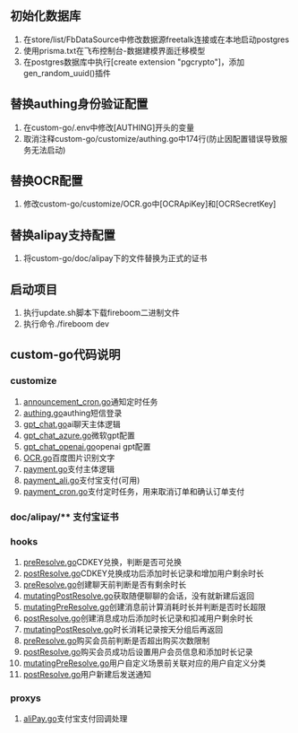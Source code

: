 ## 初始化数据库
1. 在store/list/FbDataSource中修改数据源freetalk连接或在本地启动postgres
2. 使用prisma.txt在飞布控制台-数据建模界面迁移模型
3. 在postgres数据库中执行[create extension "pgcrypto"]，添加gen_random_uuid()插件

## 替换authing身份验证配置
1. 在custom-go/.env中修改[AUTHING]开头的变量
2. 取消注释custom-go/customize/authing.go中174行(防止因配置错误导致服务无法启动)

## 替换OCR配置
1. 修改custom-go/customize/OCR.go中[OCRApiKey]和[OCRSecretKey]

## 替换alipay支持配置
1. 将custom-go/doc/alipay下的文件替换为正式的证书

## 启动项目
1. 执行update.sh脚本下载fireboom二进制文件
2. 执行命令./fireboom dev


## custom-go代码说明
### customize
1. [announcement_cron.go](custom-go%2Fcustomize%2Fannouncement_cron.go)通知定时任务
2. [authing.go](custom-go%2Fcustomize%2Fauthing.go)authing短信登录
3. [gpt_chat.go](custom-go%2Fcustomize%2Fgpt_chat.go)ai聊天主体逻辑
4. [gpt_chat_azure.go](custom-go%2Fcustomize%2Fgpt_chat_azure.go)微软gpt配置
5. [gpt_chat_openai.go](custom-go%2Fcustomize%2Fgpt_chat_openai.go)openai gpt配置
6. [OCR.go](custom-go%2Fcustomize%2FOCR.go)百度图片识别文字
7. [payment.go](custom-go%2Fcustomize%2Fpayment.go)支付主体逻辑
8. [payment_ali.go](custom-go%2Fcustomize%2Fpayment_ali.go)支付宝支付(可用)
9. [payment_cron.go](custom-go%2Fcustomize%2Fpayment_cron.go)支付定时任务，用来取消订单和确认订单支付

### doc/alipay/** 支付宝证书

### hooks
1. [preResolve.go](custom-go%2Fhooks%2FCDKEY%2FRedeemCDKEY%2FpreResolve.go)CDKEY兑换，判断是否可兑换
2. [postResolve.go](custom-go%2Fhooks%2FCDKEY%2FRedeemCDKEY%2FpostResolve.go)CDKEY兑换成功后添加时长记录和增加用户剩余时长
3. [preResolve.go](custom-go%2Fhooks%2FChat%2FCreateChat%2FpreResolve.go)创建聊天前判断是否有剩余时长
4. [mutatingPostResolve.go](custom-go%2Fhooks%2FChat%2FGetRandomChat%2FmutatingPostResolve.go)获取随便聊聊的会话，没有就新建后返回
5. [mutatingPreResolve.go](custom-go%2Fhooks%2FChat%2FMessage%2FCreateOneChatMessage%2FmutatingPreResolve.go)创建消息前计算消耗时长并判断是否时长超限
6. [postResolve.go](custom-go%2Fhooks%2FChat%2FMessage%2FCreateOneChatMessage%2FpostResolve.go)创建消息成功后添加时长记录和扣减用户剩余时长
7. [mutatingPostResolve.go](custom-go%2Fhooks%2FDuration%2FGetCostDurationHistory%2FmutatingPostResolve.go)时长消耗记录按天分组后再返回
8. [preResolve.go](custom-go%2Fhooks%2FPayment%2FCreatePaymentMembership%2FpreResolve.go)购买会员前判断是否超出购买次数限制
9. [postResolve.go](custom-go%2Fhooks%2FPayment%2FUpdateOnePayment%2FpostResolve.go)购买会员成功后设置用户会员信息和添加时长记录
10. [mutatingPreResolve.go](custom-go%2Fhooks%2FScene%2FCreateOneUserScene%2FmutatingPreResolve.go)用户自定义场景前关联对应的用户自定义分类
11. [postResolve.go](custom-go%2Fhooks%2FUser%2FCreateOneUser%2FpostResolve.go)用户新建后发送通知

### proxys
1. [aliPay.go](custom-go%2Fproxys%2FpayNotify%2FaliPay.go)支付宝支付回调处理